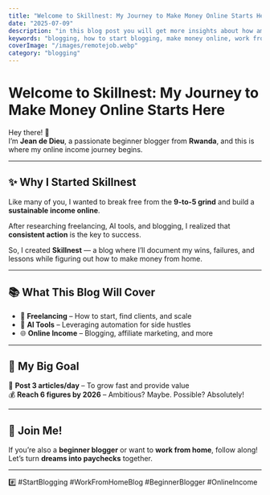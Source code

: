```yaml
---
title: "Welcome to Skillnest: My Journey to Make Money Online Starts Here"
date: "2025-07-09"
description: "in this blog post you will get more insights about how am about to start blogging from this year of 2025 to make money Online with blogging"
keywords: "blogging, how to start blogging, make money online, work from home, blogging for beginners"
coverImage: "/images/remotejob.webp"
category: "blogging"
---
```


# Welcome to Skillnest: My Journey to Make Money Online Starts Here  

Hey there! 👋  
I’m **Jean de Dieu**, a passionate beginner blogger from **Rwanda**, and this is where my online income journey begins.  

---

## ✨ Why I Started Skillnest  

Like many of you, I wanted to break free from the **9-to-5 grind** and build a **sustainable income online**.  

After researching freelancing, AI tools, and blogging, I realized that **consistent action** is the key to success.  

So, I created **Skillnest** — a blog where I’ll document my wins, failures, and lessons while figuring out how to make money from home.  

---

## 📚 What This Blog Will Cover  

- 💼 **Freelancing** – How to start, find clients, and scale  
- 🤖 **AI Tools** – Leveraging automation for side hustles  
- 🌐 **Online Income** – Blogging, affiliate marketing, and more  

---

## 🎯 My Big Goal  

🚀 **Post 3 articles/day** – To grow fast and provide value  
💰 **Reach 6 figures by 2026** – Ambitious? Maybe. Possible? Absolutely!  

---

## 💌 Join Me!  

If you’re also a **beginner blogger** or want to **work from home**, follow along!  
Let’s turn **dreams into paychecks** together.  

---

#️⃣ #StartBlogging #WorkFromHomeBlog #BeginnerBlogger #OnlineIncome
